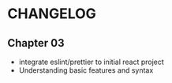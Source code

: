 # CHANGELOG

## Chapter 03
- integrate eslint/prettier to initial react project
- Understanding basic features and syntax
